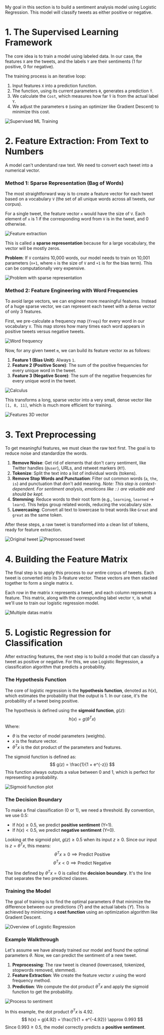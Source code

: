 My goal in this section is to build a sentiment analysis model using Logistic Regression. This model will classify tweets as either positive or negative.

# 1. The Supervised Learning Framework

The core idea is to train a model using labeled data. In our case, the features `X` are the tweets, and the labels `Y` are their sentiments (1 for positive, 0 for negative).

The training process is an iterative loop:
1.  Input features `X` into a prediction function.
2.  The function, using its current parameters `θ`, generates a prediction `Ŷ`.
3.  We calculate the `Cost`, which measures how far `Ŷ` is from the actual label `Y`.
4.  We adjust the parameters `θ` (using an optimizer like Gradient Descent) to minimize this cost.

![Supervised ML Training](./images/supervised-ml-training.png)

# 2. Feature Extraction: From Text to Numbers

A model can't understand raw text. We need to convert each tweet into a numerical vector.

### Method 1: Sparse Representation (Bag of Words)

The most straightforward way is to create a feature vector for each tweet based on a vocabulary `V` (the set of all unique words across all tweets, our corpus).

For a single tweet, the feature vector `x` would have the size of `V`. Each element of `x` is 1 if the corresponding word from `V` is in the tweet, and 0 otherwise.

![Feature extraction](./images/feature-extraction.png)

This is called a **sparse representation** because for a large vocabulary, the vector will be mostly zeros.

**Problem**: If `V` contains 10,000 words, our model needs to train on 10,001 parameters (`n+1`, where `n` is the size of `V` and `+1` is for the bias term). This can be computationally very expensive.

![Problem with sparse representation](./images/problem-with-sparse-representation.png)

### Method 2: Feature Engineering with Word Frequencies

To avoid large vectors, we can engineer more meaningful features. Instead of a huge sparse vector, we can represent each tweet with a dense vector of only 3 features.

First, we pre-calculate a frequency map (`freqs`) for every word in our vocabulary `V`. This map stores how many times each word appears in positive tweets versus negative tweets.

![Word frequency](./images/word-frequency.png)

Now, for any given tweet `m`, we can build its feature vector `Xm` as follows:

1.  **Feature 1 (Bias Unit)**: Always `1`.
2.  **Feature 2 (Positive Score)**: The sum of the positive frequencies for every unique word in the tweet.
3.  **Feature 3 (Negative Score)**: The sum of the negative frequencies for every unique word in the tweet.

![Calculus](./images/feature-extraction-calculus.png)

This transforms a long, sparse vector into a very small, dense vector like `[1, 8, 11]`, which is much more efficient for training.

![Features 3D vector](./images/features-3d-vector.png)

# 3. Text Preprocessing

To get meaningful features, we must clean the raw text first. The goal is to reduce noise and standardize the words.

1.  **Remove Noise**: Get rid of elements that don't carry sentiment, like Twitter handles (`@user`), URLs, and retweet markers (`RT`).
2.  **Tokenize**: Split the text into a list of individual words (tokens).
3.  **Remove Stop Words and Punctuation**: Filter out common words (`a`, `the`, `is`) and punctuation that don't add meaning. *Note: This step is context-dependent. For sentiment analysis, emoticons like `:)` are valuable and should be kept.*
4.  **Stemming**: Reduce words to their root form (e.g., `learning`, `learned` -> `learn`). This helps group related words, reducing the vocabulary size.
5.  **Lowercasing**: Convert all text to lowercase to treat words like `Great` and `great` as the same token.

After these steps, a raw tweet is transformed into a clean list of tokens, ready for feature extraction.

![Original tweet](./images/original-tweet.png)
![Preprocessed tweet](./images/preprocessed-tweet.png)

# 4. Building the Feature Matrix

The final step is to apply this process to our entire corpus of tweets. Each tweet is converted into its 3-feature vector. These vectors are then stacked together to form a single matrix `X`.

Each row in the matrix `X` represents a tweet, and each column represents a feature. This matrix, along with the corresponding label vector `Y`, is what we'll use to train our logistic regression model.

![Multiple datas matrix](./images/multiple-datas-matrix.png)

# 5. Logistic Regression for Classification

After extracting features, the next step is to build a model that can classify a tweet as positive or negative. For this, we use Logistic Regression, a classification algorithm that predicts a probability.

### The Hypothesis Function

The core of logistic regression is the **hypothesis function**, denoted as $h(x)$, which estimates the probability that the output is 1. In our case, it's the probability of a tweet being positive.

The hypothesis is defined using the **sigmoid function**, $g(z)$:
$$ h(x) = g(\theta^T x) $$
Where:
- $\theta$ is the vector of model parameters (weights).
- $x$ is the feature vector.
- $\theta^T x$ is the dot product of the parameters and features.

The sigmoid function is defined as:
$$ g(z) = \frac{1}{1 + e^{-z}} $$
This function always outputs a value between 0 and 1, which is perfect for representing a probability.

![Sigmoid function plot](./images/sigmoid-function-plot.png)

### The Decision Boundary

To make a final classification (0 or 1), we need a threshold. By convention, we use 0.5:
- If $h(x) \ge 0.5$, we predict **positive sentiment** (Y=1).
- If $h(x) < 0.5$, we predict **negative sentiment** (Y=0).

Looking at the sigmoid plot, $g(z) \ge 0.5$ when its input $z \ge 0$. Since our input is $z = \theta^T x$, this means:
$$ \theta^T x \ge 0 \implies \text{Predict Positive} $$
$$ \theta^T x < 0 \implies \text{Predict Negative} $$

The line defined by $\theta^T x = 0$ is called the **decision boundary**. It's the line that separates the two predicted classes.

### Training the Model

The goal of training is to find the optimal parameters $\theta$ that minimize the difference between our predictions ($\hat{Y}$) and the actual labels ($Y$). This is achieved by minimizing a **cost function** using an optimization algorithm like Gradient Descent.

![Overview of Logistic Regression](./images/logistic-regression-overview.png)

### Example Walkthrough

Let's assume we have already trained our model and found the optimal parameters $\theta$. Now, we can predict the sentiment of a new tweet.

1.  **Preprocessing**: The raw tweet is cleaned (lowercased, tokenized, stopwords removed, stemmed).
2.  **Feature Extraction**: We create the feature vector $x$ using the word frequency method.
3.  **Prediction**: We compute the dot product $\theta^T x$ and apply the sigmoid function to get the probability.

![Process to sentiment](./images/process-to-sentiment.png)

In this example, the dot product $\theta^T x$ is 4.92.
$$ h(x) = g(4.92) = \frac{1}{1 + e^{-4.92}} \approx 0.993 $$
Since $0.993 \ge 0.5$, the model correctly predicts a **positive sentiment**.

